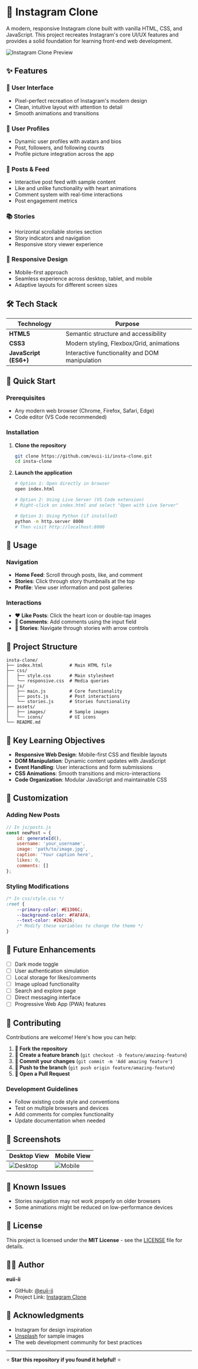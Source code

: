 # 📸 Instagram Clone

A modern, responsive Instagram clone built with vanilla HTML, CSS, and JavaScript. This project recreates Instagram's core UI/UX features and provides a solid foundation for learning front-end web development.

![Instagram Clone Preview](https://via.placeholder.com/800x400/E1306C/FFFFFF?text=Instagram+Clone+Preview)

## ✨ Features

### 🎨 **User Interface**
- Pixel-perfect recreation of Instagram's modern design
- Clean, intuitive layout with attention to detail
- Smooth animations and transitions

### 👤 **User Profiles**
- Dynamic user profiles with avatars and bios
- Post, followers, and following counts
- Profile picture integration across the app

### 📱 **Posts & Feed**
- Interactive post feed with sample content
- Like and unlike functionality with heart animations
- Comment system with real-time interactions
- Post engagement metrics

### 📚 **Stories**
- Horizontal scrollable stories section
- Story indicators and navigation
- Responsive story viewer experience

### 📱 **Responsive Design**
- Mobile-first approach
- Seamless experience across desktop, tablet, and mobile
- Adaptive layouts for different screen sizes

## 🛠 Tech Stack

| Technology | Purpose |
|------------|---------|
| **HTML5** | Semantic structure and accessibility |
| **CSS3** | Modern styling, Flexbox/Grid, animations |
| **JavaScript (ES6+)** | Interactive functionality and DOM manipulation |

## 🚀 Quick Start

### Prerequisites
- Any modern web browser (Chrome, Firefox, Safari, Edge)
- Code editor (VS Code recommended)

### Installation

1. **Clone the repository**
   ```bash
   git clone https://github.com/euii-ii/insta-clone.git
   cd insta-clone
   ```

2. **Launch the application**
   ```bash
   # Option 1: Open directly in browser
   open index.html
   
   # Option 2: Using Live Server (VS Code extension)
   # Right-click on index.html and select "Open with Live Server"
   
   # Option 3: Using Python (if installed)
   python -m http.server 8000
   # Then visit http://localhost:8000
   ```

## 📱 Usage

### Navigation
- **Home Feed**: Scroll through posts, like, and comment
- **Stories**: Click through story thumbnails at the top
- **Profile**: View user information and post galleries

### Interactions
- **❤️ Like Posts**: Click the heart icon or double-tap images
- **💬 Comments**: Add comments using the input field
- **📖 Stories**: Navigate through stories with arrow controls

## 📁 Project Structure

```
insta-clone/
├── index.html          # Main HTML file
├── css/
│   ├── style.css       # Main stylesheet
│   └── responsive.css  # Media queries
├── js/
│   ├── main.js         # Core functionality
│   ├── posts.js        # Post interactions
│   └── stories.js      # Stories functionality
├── assets/
│   ├── images/         # Sample images
│   └── icons/          # UI icons
└── README.md
```

## 🎯 Key Learning Objectives

- **Responsive Web Design**: Mobile-first CSS and flexible layouts
- **DOM Manipulation**: Dynamic content updates with JavaScript
- **Event Handling**: User interactions and form submissions
- **CSS Animations**: Smooth transitions and micro-interactions
- **Code Organization**: Modular JavaScript and maintainable CSS

## 🔧 Customization

### Adding New Posts
```javascript
// In js/posts.js
const newPost = {
    id: generateId(),
    username: 'your_username',
    image: 'path/to/image.jpg',
    caption: 'Your caption here',
    likes: 0,
    comments: []
};
```

### Styling Modifications
```css
/* In css/style.css */
:root {
    --primary-color: #E1306C;
    --background-color: #FAFAFA;
    --text-color: #262626;
    /* Modify these variables to change the theme */
}
```

## 🌟 Future Enhancements

- [ ] Dark mode toggle
- [ ] User authentication simulation
- [ ] Local storage for likes/comments
- [ ] Image upload functionality
- [ ] Search and explore page
- [ ] Direct messaging interface
- [ ] Progressive Web App (PWA) features

## 🤝 Contributing

Contributions are welcome! Here's how you can help:

1. **🍴 Fork the repository**
2. **🌟 Create a feature branch** (`git checkout -b feature/amazing-feature`)
3. **💫 Commit your changes** (`git commit -m 'Add amazing feature'`)
4. **🚀 Push to the branch** (`git push origin feature/amazing-feature`)
5. **📝 Open a Pull Request**

### Development Guidelines
- Follow existing code style and conventions
- Test on multiple browsers and devices
- Add comments for complex functionality
- Update documentation when needed

## 📸 Screenshots

| Desktop View | Mobile View |
|-------------|-------------|
| ![Desktop](https://via.placeholder.com/400x300/E1306C/FFFFFF?text=Desktop+View) | ![Mobile](https://via.placeholder.com/200x350/E1306C/FFFFFF?text=Mobile+View) |

## 🐛 Known Issues

- Stories navigation may not work properly on older browsers
- Some animations might be reduced on low-performance devices

## 📝 License

This project is licensed under the **MIT License** - see the [LICENSE](LICENSE) file for details.

## 👨‍💻 Author

**euii-ii**
- GitHub: [@euii-ii](https://github.com/euii-ii)
- Project Link: [Instagram Clone](https://github.com/euii-ii/insta-clone)

## 🙏 Acknowledgments

- Instagram for design inspiration
- [Unsplash](https://unsplash.com) for sample images
- The web development community for best practices

---

⭐ **Star this repository if you found it helpful!** ⭐
